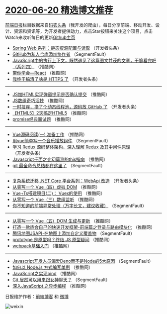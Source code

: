 # [2020-06-20 精选博文推荐](https://toutiao.qdkfweb.cn/date/2020/06/20)

[前端日报](https://qdkfweb.cn/c/news)栏目数据来自[码农头条](https://toutiao.qdkfweb.cn/)（我开发的爬虫），每日分享前端、移动开发、设计、资源和资讯等，为开发者提供动力，点击Star按钮来关注这个项目，点击Watch来收听每日的更新[Github主页](https://github.com/kujian/frontendDaily)
* [Spring Web 系列：静态资源配置与读取](https://toutiao.qdkfweb.cn/143771.html) （开发者头条）
* [GitHub为私人仓库添加协作者](https://toutiao.qdkfweb.cn/143768.html) （SegmentFault）
* [JavaScript中的执行上下文，既然遇见了这篇图文并茂的文章，干脆看完吧（系列四）](https://toutiao.qdkfweb.cn/143784.html) （推酷网）
* [带你学会—React](https://toutiao.qdkfweb.cn/143795.html) （推酷网）
* [我终于搞清了啥是 HTTPS 了](https://toutiao.qdkfweb.cn/143769.html) （开发者头条）

***
* [JS加HTML实现弹窗提示是否确认提交](https://toutiao.qdkfweb.cn/143785.html) （推酷网）
* [JS数组奇巧淫技](https://toutiao.qdkfweb.cn/143796.html) （推酷网）
* [一时技痒，撸了个动态线程池，源码放 GitHub 了](https://toutiao.qdkfweb.cn/143770.html) （开发者头条）
* [【HTML5】2天搞定HTML5](https://toutiao.qdkfweb.cn/143786.html) （推酷网）
* [promise经典面试题](https://toutiao.qdkfweb.cn/143797.html) （推酷网）

***
* [Vue源码阅读(一) 准备工作](https://toutiao.qdkfweb.cn/143787.html) （推酷网）
* [用vue简单写一个音乐播放组件](https://toutiao.qdkfweb.cn/143817.html) （SegmentFault）
* [学习 Redux 源码整体架构，深入理解 Redux 及其中间件原理](https://toutiao.qdkfweb.cn/143772.html) （开发者头条）
* [Javascript千面之变幻莫测的this指向](https://toutiao.qdkfweb.cn/143788.html) （推酷网）
* [git 最全命令总结都在这里了](https://toutiao.qdkfweb.cn/143818.html) （SegmentFault）

***
* [复杂系统迁移 .NET Core 平台系列：WebApi 改造](https://toutiao.qdkfweb.cn/143773.html) （开发者头条）
* [从零写一个 Vue（四）虚拟 DOM](https://toutiao.qdkfweb.cn/143789.html) （推酷网）
* [Vue+Ts搭建项目(二)： Vuex的使用](https://toutiao.qdkfweb.cn/143779.html) （推酷网）
* [从零写一个 Vue（三）数组监听](https://toutiao.qdkfweb.cn/143790.html) （推酷网）
* [你不知道的前端异常处理（万字长文，建议收藏）](https://toutiao.qdkfweb.cn/143764.html) （SegmentFault）

***
* [从零写一个 Vue（五）DOM 生成与更新](https://toutiao.qdkfweb.cn/143780.html) （推酷网）
* [打造一款适合自己的快速开发框架-前端篇之登录与路由模块化](https://toutiao.qdkfweb.cn/143791.html) （推酷网）
* [腾讯地图JSAPI-在地图上添加自定义覆盖物](https://toutiao.qdkfweb.cn/143765.html) （SegmentFault）
* [prototype 是原型吗？终结 JS 原型疑问](https://toutiao.qdkfweb.cn/143781.html) （推酷网）
* [webpack基础入门](https://toutiao.qdkfweb.cn/143792.html) （推酷网）

***
* [Javascript开发人员偏爱Deno而不是Node的5大原因](https://toutiao.qdkfweb.cn/143766.html) （SegmentFault）
* [如何以 Node.js 方式编写单例](https://toutiao.qdkfweb.cn/143782.html) （推酷网）
* [JavaScript之实现bind](https://toutiao.qdkfweb.cn/143793.html) （推酷网）
* [Git 居然可以用来跟女神聊天？](https://toutiao.qdkfweb.cn/143767.html) （SegmentFault）
* [深入JavaScript 之异步编程](https://toutiao.qdkfweb.cn/143783.html) （推酷网）

日报维护作者：[前端博客](https://qdkfweb.cn/) 和 [微博](https://qdkfweb.cn/go/weibo)

![weixin](https://user-images.githubusercontent.com/3055447/38468989-651132ac-3b80-11e8-8e6b-15122322a9d7.png)